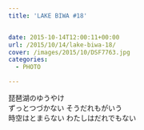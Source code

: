 ```yaml
---
title: 'LAKE BIWA #18'


date: 2015-10-14T12:00:11+00:00
url: /2015/10/14/lake-biwa-18/
cover: /images/2015/10/DSF7763.jpg
categories:
  - PHOTO

---
```

琵琶湖のゆうやけ  
ずっとつづかない そうだれもがいう  
時空はとまらない わたしはだれでもない
